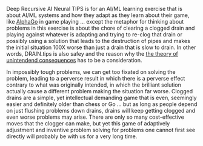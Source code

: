 Deep Recursive AI Neural TIPS is for an AI/ML learning exercise that is about AI/ML systems and how they adapt as they learn about their game, like [AlphaGo](https://en.wikipedia.org/wiki/AlphaGo) in game playing ... except the metaphor for thinking about problems in this exercise is about the chore of clearing a clogged drain and playing against whatever is adapting and trying to re-clog that drain or possibly using a solution that leads to the destruction of pipes and makes the initial situation 100X worse than just a drain that is slow to drain.  In other words, DRAIN.tips is also safey and the reason why the [the theory of unintendend consequences](https://en.wikipedia.org/wiki/Unintended_consequences) has to be a consideration. 

In impossibly tough problems, we can get too fixated on solving the problem, leading to a perverse result in which there is a perverse effect contrary to what was originally intended, in which the brilliant solution actually cause a different problem making the situation far worse. Clogged drains are a simple, yet intellectual demanding game that is even, seemingly easier and definitely older than chess or Go ... but as long as people depend on just flushing problems down drains, drains will keep getting clogged and even worse problems may arise. There are only so many cost-effective moves that the clogger can make, but yet this game of adaptively adjustment and inventive problem solving for problems one cannot first see directly will probably be with us for a very long time.


